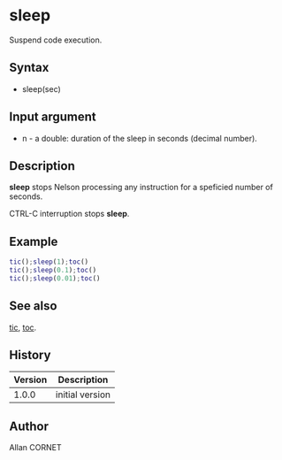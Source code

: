 # sleep

Suspend code execution.

## Syntax

- sleep(sec)

## Input argument

- n - a double: duration of the sleep in seconds (decimal number).

## Description

  <p><b>sleep</b> stops Nelson processing any instruction for a speficied number of seconds.</p>
  <p> CTRL-C interruption stops <b>sleep</b>.</p>

## Example

```matlab
tic();sleep(1);toc()
tic();sleep(0.1);toc()
tic();sleep(0.01);toc()
```

## See also

[tic](tic.md), [toc](toc.md).

## History

| Version | Description     |
| ------- | --------------- |
| 1.0.0   | initial version |

## Author

Allan CORNET
